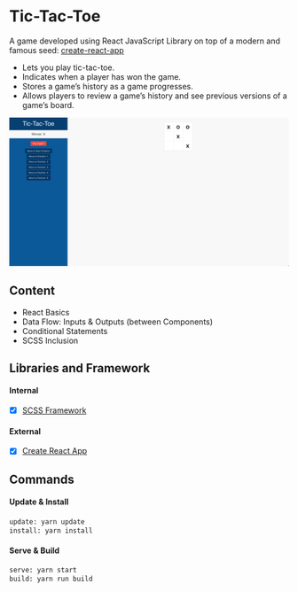 # Tic-Tac-Toe
A game developed using React JavaScript Library on top of a modern and famous seed: [create-react-app](https://github.com/facebook/create-react-app)

- Lets you play tic-tac-toe.
- Indicates when a player has won the game.
- Stores a game’s history as a game progresses.
- Allows players to review a game’s history and see previous versions of a game’s board.

![Alt text](preview.png?raw=true "tic-tac-toe")


## Content
- React Basics
- Data Flow: Inputs & Outputs (between Components)
- Conditional Statements
- SCSS Inclusion


## Libraries and Framework
#### Internal
- [X] [SCSS Framework](https://github.com/imransilvake/SCSS-Framework)

#### External 
- [X] [Create React App](https://github.com/facebook/create-react-app)


## Commands
#### Update & Install
```
update: yarn update
install: yarn install
```

#### Serve & Build
```
serve: yarn start
build: yarn run build
```

